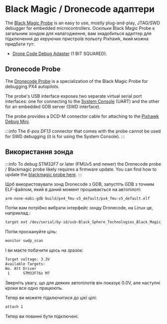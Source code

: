 # Black Magic / Dronecode адаптери

The [Black Magic Probe](https://black-magic.org) is an easy to use, mostly plug-and-play, JTAG/SWD debugger for embedded microcontrollers.
Оскільки Black Magic Probe є загальним зондом для налагодження, вам знадобиться адаптер для підключення до керуючих пристроїв польоту Pixhawk, який можна придбати тут:

- [Drone Code Debug Adapter](https://1bitsquared.com/products/drone-code-debug-adapter) (1 BIT SQUARED).

## Dronecode Probe

The [Dronecode Probe](https://kb.zubax.com/display/MAINKB/Dronecode+Probe+documentation) is a specialization of the Black Magic Probe for debugging PX4 autopilots.

The probe's USB interface exposes two separate virtual serial port interfaces: one for connecting to the [System Console](system_console.md) (UART) and the other for an embedded GDB server (SWD interface).

The probe provides a DCD-M connector cable for attaching to the [Pixhawk Debug Mini](swd_debug.md#pixhawk-debug-mini).

:::info
The _6-pos DF13_ connector that comes with the probe cannot be used for SWD debugging (it is for using the System Console).
:::

## Використання зонда

:::info
To debug STM32F7 or later (FMUv5 and newer) the Dronecode probe / Blackmagic probe likely requires a firmware update.
You can find how to update the [blackmagic probe here](https://github.com/blacksphere/blackmagic/wiki/Upgrading-Firmware).
:::

Щоб використовувати зонд Dronecode з GDB, запустіть GDB з точним ELF-файлом, який в даний момент прошивається на автопілоті:

```sh
arm-none-eabi-gdb build/px4_fmu-v5_default/px4_fmu-v5_default.elf
```

Потім вам потрібно вибрати інтерфейс зонду Dronecode, на Linux це, наприклад.:

```sh
target ext /dev/serial/by-id/usb-Black_Sphere_Technologies_Black_Magic_Probe_f9414d5_7DB85DAC-if00
```

Потім проскануйте ціль:

```sh
monitor swdp_scan
```

І ви маєте побачити щось на зразок:

```sh
Target voltage: 3.3V
Available Targets:
No. Att Driver
 1      STM32F76x M7
```

Зверніть увагу, що для деяких автопілотів він показує 0.0V, але наступні кроки все одно працюють.

Тепер ви можете підключитися до цієї цілі:

```sh
attach 1
```

Тепер ви повинні бути підключені.

